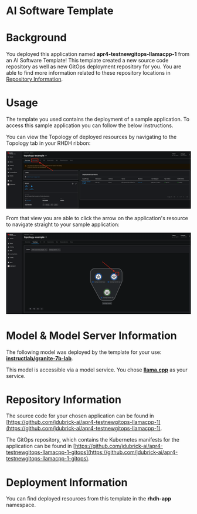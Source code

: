 # AI Software Template

# Background

You deployed this application named **apr4-testnewgitops-llamacpp-1** from an AI Software Template! This template created a new source code repository as well as new GitOps deployment repository for you. You are able to find more information related to these repository locations in [Repository Information](#repository-information).

# Usage

The template you used contains the deployment of a sample application. To access this sample application you can follow the below instructions.

You can view the Topology of deployed resources by navigating to the Topology tab in your RHDH ribbon:

![Topology Ribbon](./images/topology-ribbon.png)

From that view you are able to click the arrow on the application's resource to navigate straight to your sample application:

![Topology View Application Link](./images/topology-app-link.png)

# Model & Model Server Information
The following model was deployed by the template for your use: **[instructlab/granite-7b-lab](https://huggingface.co/instructlab/granite-7b-lab)**.

This model is accessible via a model service. You chose **[llama.cpp]( https://github.com/containers/ai-lab-recipes/tree/main/model_servers/llamacpp_python)** as your service.

# Repository Information

The source code for your chosen application can be found in [https://github.com/jdubrick-ai/apr4-testnewgitops-llamacpp-1](https://github.com/jdubrick-ai/apr4-testnewgitops-llamacpp-1).

The GitOps repository, which contains the Kubernetes manifests for the application can be found in 
[https://github.com/jdubrick-ai/apr4-testnewgitops-llamacpp-1-gitops](https://github.com/jdubrick-ai/apr4-testnewgitops-llamacpp-1-gitops). 

# Deployment Information

You can find deployed resources from this template in the **rhdh-app** namespace.
